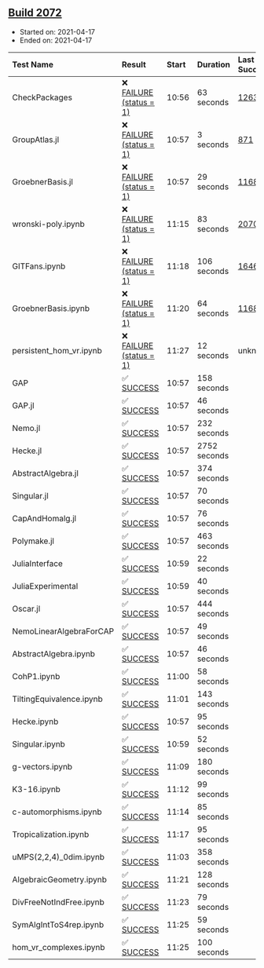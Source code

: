 ## [Build 2072](https://oscarci.mathematik.uni-kl.de/job/oscar-stable/2072/)

* Started on: 2021-04-17
* Ended on: 2021-04-17

| Test Name    | Result | Start | Duration | Last Success | First Failure |
|:-------------|:-------|:------|:---------|:-------------|:--------------|
| CheckPackages | ❌ [FAILURE (status = 1)](https://oscarci.mathematik.uni-kl.de/job/oscar-stable/2072/artifact/logs/build-2072/CheckPackages.log) | 10:56 | 63 seconds | [1263](https://oscarci.mathematik.uni-kl.de/job/oscar-stable/1263/) | [1264](https://oscarci.mathematik.uni-kl.de/job/oscar-stable/1264/) |
| GroupAtlas.jl | ❌ [FAILURE (status = 1)](https://oscarci.mathematik.uni-kl.de/job/oscar-stable/2072/artifact/logs/build-2072/GroupAtlas.jl.log) | 10:57 | 3 seconds | [871](https://oscarci.mathematik.uni-kl.de/job/oscar-stable/871/) | [872](https://oscarci.mathematik.uni-kl.de/job/oscar-stable/872/) |
| GroebnerBasis.jl | ❌ [FAILURE (status = 1)](https://oscarci.mathematik.uni-kl.de/job/oscar-stable/2072/artifact/logs/build-2072/GroebnerBasis.jl.log) | 10:57 | 29 seconds | [1168](https://oscarci.mathematik.uni-kl.de/job/oscar-stable/1168/) | [1169](https://oscarci.mathematik.uni-kl.de/job/oscar-stable/1169/) |
| wronski-poly.ipynb | ❌ [FAILURE (status = 1)](https://oscarci.mathematik.uni-kl.de/job/oscar-stable/2072/artifact/logs/build-2072/wronski-poly.ipynb.log) | 11:15 | 83 seconds | [2070](https://oscarci.mathematik.uni-kl.de/job/oscar-stable/2070/) | [2071](https://oscarci.mathematik.uni-kl.de/job/oscar-stable/2071/) |
| GITFans.ipynb | ❌ [FAILURE (status = 1)](https://oscarci.mathematik.uni-kl.de/job/oscar-stable/2072/artifact/logs/build-2072/GITFans.ipynb.log) | 11:18 | 106 seconds | [1646](https://oscarci.mathematik.uni-kl.de/job/oscar-stable/1646/) | [1647](https://oscarci.mathematik.uni-kl.de/job/oscar-stable/1647/) |
| GroebnerBasis.ipynb | ❌ [FAILURE (status = 1)](https://oscarci.mathematik.uni-kl.de/job/oscar-stable/2072/artifact/logs/build-2072/GroebnerBasis.ipynb.log) | 11:20 | 64 seconds | [1168](https://oscarci.mathematik.uni-kl.de/job/oscar-stable/1168/) | [1169](https://oscarci.mathematik.uni-kl.de/job/oscar-stable/1169/) |
| persistent_hom_vr.ipynb | ❌ [FAILURE (status = 1)](https://oscarci.mathematik.uni-kl.de/job/oscar-stable/2072/artifact/logs/build-2072/persistent_hom_vr.ipynb.log) | 11:27 | 12 seconds | unknown | unknown |
| GAP | ✅ [SUCCESS](https://oscarci.mathematik.uni-kl.de/job/oscar-stable/2072/artifact/logs/build-2072/GAP.log) | 10:57 | 158 seconds |  |  |
| GAP.jl | ✅ [SUCCESS](https://oscarci.mathematik.uni-kl.de/job/oscar-stable/2072/artifact/logs/build-2072/GAP.jl.log) | 10:57 | 46 seconds |  |  |
| Nemo.jl | ✅ [SUCCESS](https://oscarci.mathematik.uni-kl.de/job/oscar-stable/2072/artifact/logs/build-2072/Nemo.jl.log) | 10:57 | 232 seconds |  |  |
| Hecke.jl | ✅ [SUCCESS](https://oscarci.mathematik.uni-kl.de/job/oscar-stable/2072/artifact/logs/build-2072/Hecke.jl.log) | 10:57 | 2752 seconds |  |  |
| AbstractAlgebra.jl | ✅ [SUCCESS](https://oscarci.mathematik.uni-kl.de/job/oscar-stable/2072/artifact/logs/build-2072/AbstractAlgebra.jl.log) | 10:57 | 374 seconds |  |  |
| Singular.jl | ✅ [SUCCESS](https://oscarci.mathematik.uni-kl.de/job/oscar-stable/2072/artifact/logs/build-2072/Singular.jl.log) | 10:57 | 70 seconds |  |  |
| CapAndHomalg.jl | ✅ [SUCCESS](https://oscarci.mathematik.uni-kl.de/job/oscar-stable/2072/artifact/logs/build-2072/CapAndHomalg.jl.log) | 10:57 | 76 seconds |  |  |
| Polymake.jl | ✅ [SUCCESS](https://oscarci.mathematik.uni-kl.de/job/oscar-stable/2072/artifact/logs/build-2072/Polymake.jl.log) | 10:57 | 463 seconds |  |  |
| JuliaInterface | ✅ [SUCCESS](https://oscarci.mathematik.uni-kl.de/job/oscar-stable/2072/artifact/logs/build-2072/JuliaInterface.log) | 10:59 | 22 seconds |  |  |
| JuliaExperimental | ✅ [SUCCESS](https://oscarci.mathematik.uni-kl.de/job/oscar-stable/2072/artifact/logs/build-2072/JuliaExperimental.log) | 10:59 | 40 seconds |  |  |
| Oscar.jl | ✅ [SUCCESS](https://oscarci.mathematik.uni-kl.de/job/oscar-stable/2072/artifact/logs/build-2072/Oscar.jl.log) | 10:57 | 444 seconds |  |  |
| NemoLinearAlgebraForCAP | ✅ [SUCCESS](https://oscarci.mathematik.uni-kl.de/job/oscar-stable/2072/artifact/logs/build-2072/NemoLinearAlgebraForCAP.log) | 10:57 | 49 seconds |  |  |
| AbstractAlgebra.ipynb | ✅ [SUCCESS](https://oscarci.mathematik.uni-kl.de/job/oscar-stable/2072/artifact/logs/build-2072/AbstractAlgebra.ipynb.log) | 10:57 | 46 seconds |  |  |
| CohP1.ipynb | ✅ [SUCCESS](https://oscarci.mathematik.uni-kl.de/job/oscar-stable/2072/artifact/logs/build-2072/CohP1.ipynb.log) | 11:00 | 58 seconds |  |  |
| TiltingEquivalence.ipynb | ✅ [SUCCESS](https://oscarci.mathematik.uni-kl.de/job/oscar-stable/2072/artifact/logs/build-2072/TiltingEquivalence.ipynb.log) | 11:01 | 143 seconds |  |  |
| Hecke.ipynb | ✅ [SUCCESS](https://oscarci.mathematik.uni-kl.de/job/oscar-stable/2072/artifact/logs/build-2072/Hecke.ipynb.log) | 10:57 | 95 seconds |  |  |
| Singular.ipynb | ✅ [SUCCESS](https://oscarci.mathematik.uni-kl.de/job/oscar-stable/2072/artifact/logs/build-2072/Singular.ipynb.log) | 10:59 | 52 seconds |  |  |
| g-vectors.ipynb | ✅ [SUCCESS](https://oscarci.mathematik.uni-kl.de/job/oscar-stable/2072/artifact/logs/build-2072/g-vectors.ipynb.log) | 11:09 | 180 seconds |  |  |
| K3-16.ipynb | ✅ [SUCCESS](https://oscarci.mathematik.uni-kl.de/job/oscar-stable/2072/artifact/logs/build-2072/K3-16.ipynb.log) | 11:12 | 99 seconds |  |  |
| c-automorphisms.ipynb | ✅ [SUCCESS](https://oscarci.mathematik.uni-kl.de/job/oscar-stable/2072/artifact/logs/build-2072/c-automorphisms.ipynb.log) | 11:14 | 85 seconds |  |  |
| Tropicalization.ipynb | ✅ [SUCCESS](https://oscarci.mathematik.uni-kl.de/job/oscar-stable/2072/artifact/logs/build-2072/Tropicalization.ipynb.log) | 11:17 | 95 seconds |  |  |
| uMPS(2,2,4)_0dim.ipynb | ✅ [SUCCESS](https://oscarci.mathematik.uni-kl.de/job/oscar-stable/2072/artifact/logs/build-2072/uMPS-2-2-4-_0dim.ipynb.log) | 11:03 | 358 seconds |  |  |
| AlgebraicGeometry.ipynb | ✅ [SUCCESS](https://oscarci.mathematik.uni-kl.de/job/oscar-stable/2072/artifact/logs/build-2072/AlgebraicGeometry.ipynb.log) | 11:21 | 128 seconds |  |  |
| DivFreeNotIndFree.ipynb | ✅ [SUCCESS](https://oscarci.mathematik.uni-kl.de/job/oscar-stable/2072/artifact/logs/build-2072/DivFreeNotIndFree.ipynb.log) | 11:23 | 79 seconds |  |  |
| SymAlgIntToS4rep.ipynb | ✅ [SUCCESS](https://oscarci.mathematik.uni-kl.de/job/oscar-stable/2072/artifact/logs/build-2072/SymAlgIntToS4rep.ipynb.log) | 11:25 | 59 seconds |  |  |
| hom_vr_complexes.ipynb | ✅ [SUCCESS](https://oscarci.mathematik.uni-kl.de/job/oscar-stable/2072/artifact/logs/build-2072/hom_vr_complexes.ipynb.log) | 11:25 | 100 seconds |  |  |
